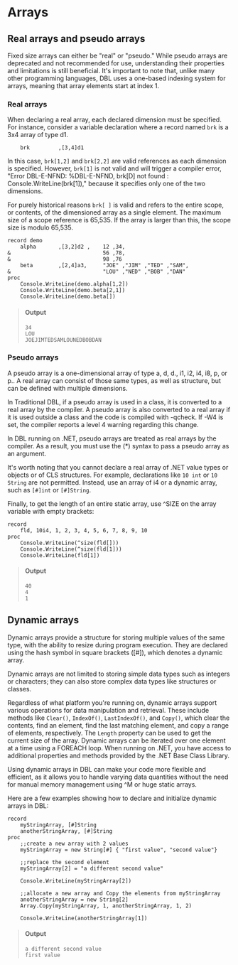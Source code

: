 # Arrays
## Real arrays and pseudo arrays

Fixed size arrays can either be "real" or "pseudo." While pseudo arrays are deprecated and not recommended for use, understanding their properties and limitations is still beneficial. It's important to note that, unlike many other programming languages, DBL uses a one-based indexing system for arrays, meaning that array elements start at index 1.

### Real arrays

When declaring a real array, each declared dimension must be specified. For instance, consider a variable declaration where a record named `brk` is a 3x4 array of type d1. 

```dbl,ignore,does_not_compile
    brk         ,[3,4]d1
```

In this case, `brk[1,2]` and `brk[2,2]` are valid references as each dimension is specified. However, `brk[1]` is not valid and will trigger a compiler error, "Error DBL-E-NFND: %DBL-E-NFND, brk[D] not found : Console.WriteLine(brk[1])," because it specifies only one of the two dimensions.

For purely historical reasons `brk[ ]` is valid and refers to the entire scope, or contents, of the dimensioned array as a single element. The maximum size of a scope reference is 65,535. If the array is larger than this, the scope size is modulo 65,535.


```dbl
record demo
    alpha       ,[3,2]d2 ,    12 ,34,
&                             56 ,78,
&                             98 ,76
    beta        ,[2,4]a3,     "JOE" ,"JIM" ,"TED" ,"SAM",
&                             "LOU" ,"NED" ,"BOB" ,"DAN"
proc
    Console.WriteLine(demo.alpha[1,2])
    Console.WriteLine(demo.beta[2,1])
    Console.WriteLine(demo.beta[])
```

> #### Output
> ```
> 34
> LOU
> JOEJIMTEDSAMLOUNEDBOBDAN
> ```

### Pseudo arrays

A pseudo array is a one-dimensional array of type a, d, d., i1, i2, i4, i8, p, or p.. A real array can consist of those same types, as well as structure, but can be defined with multiple dimensions.

In Traditional DBL, if a pseudo array is used in a class, it is converted to a real array by the compiler. A pseudo array is also converted to a real array if it is used outside a class and the code is compiled with -qcheck. If -W4 is set, the compiler reports a level 4 warning regarding this change.

In DBL running on .NET, pseudo arrays are treated as real arrays by the compiler. As a result, you must use the (*) syntax to pass a pseudo array as an argument.

It's worth noting that you cannot declare a real array of .NET value types or objects or of CLS structures. For example, declarations like `10 int` or `10 String` are not permitted. Instead, use an array of i4 or a dynamic array, such as `[#]int` or `[#]String`.

Finally, to get the length of an entire static array, use ^SIZE on the array variable with empty brackets:

```dbl
record
    fld, 10i4, 1, 2, 3, 4, 5, 6, 7, 8, 9, 10
proc
    Console.WriteLine(^size(fld[]))
    Console.WriteLine(^size(fld[1]))
    Console.WriteLine(fld[1])
```

> #### Output
> ```
> 40
> 4
> 1
> ```

## Dynamic arrays

Dynamic arrays provide a structure for storing multiple values of the same type, with the ability to resize during program execution. They are declared using the hash symbol in square brackets ([#]), which denotes a dynamic array.

Dynamic arrays are not limited to storing simple data types such as integers or characters; they can also store complex data types like structures or classes. 

Regardless of what platform you're running on, dynamic arrays support various operations for data manipulation and retrieval. These include methods like `Clear()`, `IndexOf()`, `LastIndexOf()`, and `Copy()`, which clear the contents, find an element, find the last matching element, and copy a range of elements, respectively. The `Length` property can be used to get the current size of the array. Dynamic arrays can be iterated over one element at a time using a FOREACH loop. When running on .NET, you have access to additional properties and methods provided by the .NET Base Class Library. 

Using dynamic arrays in DBL can make your code more flexible and efficient, as it allows you to handle varying data quantities without the need for manual memory management using ^M or huge static arrays.

Here are a few examples showing how to declare and initialize dynamic arrays in DBL:

```dbl
record
    myStringArray, [#]String
    anotherStringArray, [#]String
proc
    ;;create a new array with 2 values
    myStringArray = new String[#] { "first value", "second value"}

    ;;replace the second element
    myStringArray[2] = "a different second value"

    Console.WriteLine(myStringArray[2])

    ;;allocate a new array and Copy the elements from myStringArray
    anotherStringArray = new String[2]
    Array.Copy(myStringArray, 1, anotherStringArray, 1, 2)

    Console.WriteLine(anotherStringArray[1])
```

> #### Output
> ```
> a different second value
> first value
> ```

